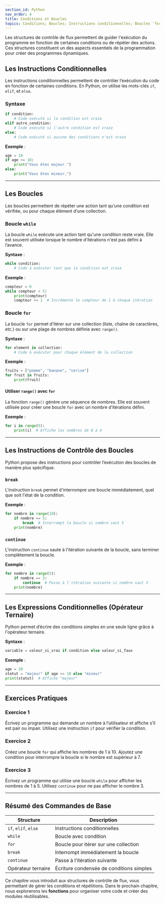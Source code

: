 ```yaml
---
section_id: Python
nav_order: 4
title: Conditions et Boucles
topics: Conditions; Boucles; Instructions conditionnelles; Boucles `for` et `while`
---
```


Les structures de contrôle de flux permettent de guider l'exécution du programme en fonction de certaines conditions ou de répéter des actions. Ces structures constituent un des aspects essentiels de la programmation pour créer des programmes dynamiques.

## Les Instructions Conditionnelles

Les instructions conditionnelles permettent de contrôler l’exécution du code en fonction de certaines conditions. En Python, on utilise les mots-clés `if`, `elif`, et `else`.

### Syntaxe

```python
if condition:
    # Code exécuté si la condition est vraie
elif autre_condition:
    # Code exécuté si l'autre condition est vraie
else:
    # Code exécuté si aucune des conditions n'est vraie
```

**Exemple** :

```python
age = 18
if age >= 18:
    print("Vous êtes majeur.")
else:
    print("Vous êtes mineur.")
```

---

## Les Boucles

Les boucles permettent de répéter une action tant qu’une condition est vérifiée, ou pour chaque élément d’une collection.

### Boucle `while`

La boucle `while` exécute une action tant qu'une condition reste vraie. Elle est souvent utilisée lorsque le nombre d'itérations n'est pas défini à l’avance.

**Syntaxe** :

```python
while condition:
    # Code à exécuter tant que la condition est vraie
```

**Exemple** :

```python
compteur = 0
while compteur < 5:
    print(compteur)
    compteur += 1  # Incrémente le compteur de 1 à chaque itération
```

### Boucle `for`

La boucle `for` permet d’itérer sur une collection (liste, chaîne de caractères, etc.) ou sur une plage de nombres définie avec `range()`.

**Syntaxe** :

```python
for element in collection:
    # Code à exécuter pour chaque élément de la collection
```

**Exemple** :

```python
fruits = ["pomme", "banane", "cerise"]
for fruit in fruits:
    print(fruit)
```

#### Utiliser `range()` avec `for`

La fonction `range()` génère une séquence de nombres. Elle est souvent utilisée pour créer une boucle `for` avec un nombre d’itérations défini.

**Exemple** :

```python
for i in range(5):
    print(i)  # Affiche les nombres de 0 à 4
```

---

## Les Instructions de Contrôle des Boucles

Python propose des instructions pour contrôler l’exécution des boucles de manière plus spécifique.

### `break`

L'instruction `break` permet d'interrompre une boucle immédiatement, quel que soit l'état de la condition.

**Exemple** :

```python
for nombre in range(10):
    if nombre == 5:
        break  # Interrompt la boucle si nombre vaut 5
    print(nombre)
```

### `continue`

L'instruction `continue` saute à l'itération suivante de la boucle, sans terminer complètement la boucle.

**Exemple** :

```python
for nombre in range(5):
    if nombre == 3:
        continue  # Passe à l'itération suivante si nombre vaut 3
    print(nombre)
```

---

## Les Expressions Conditionnelles (Opérateur Ternaire)

Python permet d’écrire des conditions simples en une seule ligne grâce à l'opérateur ternaire.

**Syntaxe** :

```python
variable = valeur_si_vrai if condition else valeur_si_faux
```

**Exemple** :

```python
age = 20
statut = "majeur" if age >= 18 else "mineur"
print(statut)  # Affiche "majeur"
```

---

## Exercices Pratiques

### Exercice 1

Écrivez un programme qui demande un nombre à l’utilisateur et affiche s’il est pair ou impair. Utilisez une instruction `if` pour vérifier la condition.

### Exercice 2

Créez une boucle `for` qui affiche les nombres de 1 à 10. Ajoutez une condition pour interrompre la boucle si le nombre est supérieur à 7.

### Exercice 3

Écrivez un programme qui utilise une boucle `while` pour afficher les nombres de 1 à 5. Utilisez `continue` pour ne pas afficher le nombre 3.

---

## Résumé des Commandes de Base

| Structure               | Description                                    |
|-------------------------|------------------------------------------------|
| `if`, `elif`, `else`    | Instructions conditionnelles                   |
| `while`                 | Boucle avec condition                          |
| `for`                   | Boucle pour itérer sur une collection          |
| `break`                 | Interrompt immédiatement la boucle             |
| `continue`              | Passe à l'itération suivante                   |
| Opérateur ternaire      | Écriture condensée de conditions simples       |

Ce chapitre vous introduit aux structures de contrôle de flux, vous permettant de gérer les conditions et répétitions. Dans le prochain chapitre, nous explorerons les **fonctions** pour organiser votre code et créer des modules réutilisables.